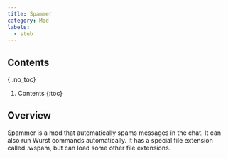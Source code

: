 ```yaml
---
title: Spammer
category: Mod
labels:
  - stub
---
```

## Contents
{:.no_toc}
1. Contents
{:toc}

## Overview
Spammer is a mod that automatically spams messages in the chat. It can also run Wurst commands automatically.
It has a special file extension called .wspam, but can load some other file extensions.
